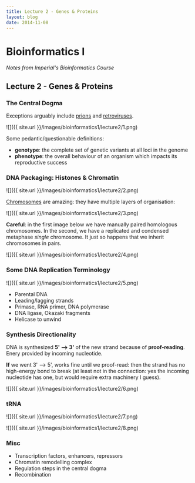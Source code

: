 ```yaml
---
title: Lecture 2 - Genes & Proteins
layout: blog
date: 2014-11-08
---
```


# Bioinformatics I
_Notes from Imperial's Bioinformatics Course_

## Lecture 2 - Genes & Proteins

### The Central Dogma

Exceptions arguably include [prions](http://en.wikipedia.org/wiki/Prion) 
and [retroviruses](http://en.wikipedia.org/wiki/Retrovirus).

![]({{ site.url }}/images/bioinformatics1/lecture2/1.png)

Some pedantic/questionable definitions:

- **genotype**: the complete set of genetic variants at all loci in the genome
- **phenotype**: the overall behaviour of an organism which impacts its 
reproductive success

### DNA Packaging: Histones & Chromatin

![]({{ site.url }}/images/bioinformatics1/lecture2/2.png)

[Chromosomes](http://en.wikipedia.org/wiki/Chromosome) are amazing: they have multiple layers of organisation:

![]({{ site.url }}/images/bioinformatics1/lecture2/3.png)

**Careful**: in the first image below we have manually paired
homologous chromosomes. In the second, we have a 
replicated and condensed metaphase _single_ chromosome. It just so happens that
we inherit chromosomes in pairs.

![]({{ site.url }}/images/bioinformatics1/lecture2/4.png)

### Some DNA Replication Terminology

![]({{ site.url }}/images/bioinformatics1/lecture2/5.png)

- Parental DNA
- Leading/lagging strands
- Primase, RNA primer, DNA polymerase
- DNA ligase, Okazaki fragments
- Helicase to unwind

### Synthesis Directionality

DNA is synthesized **5' --> 3'** of the new strand because of **proof-reading**.
Enery provided by incoming nucleotide.

**If** we went 3' --> 5', works fine until we proof-read: then the strand has no 
high-energy bond to break (at least not in the connection: yes the incoming nucleotide
has one, but would require extra machinery I guess).

![]({{ site.url }}/images/bioinformatics1/lecture2/6.png)

### tRNA

![]({{ site.url }}/images/bioinformatics1/lecture2/7.png)

![]({{ site.url }}/images/bioinformatics1/lecture2/8.png)

### Misc

- Transcription factors, enhancers, repressors
- Chromatin remodelling complex
- Regulation steps in the central dogma
- Recombination
